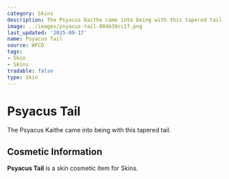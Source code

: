 ```yaml
---
category: Skins
description: The Psyacus Kaithe came into being with this tapered tail.
image: ../images/psyacus-tail-804b39cc1f.png
last_updated: '2025-09-17'
name: Psyacus Tail
source: WFCD
tags:
- Skin
- Skins
tradable: false
type: Skin
---
```


# Psyacus Tail

The Psyacus Kaithe came into being with this tapered tail.

## Cosmetic Information

**Psyacus Tail** is a skin cosmetic item for Skins.

